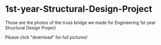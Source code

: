 # 1st-year-Structural-Design-Project
Those are the photos of the truss bridge we made for Engineering 1st year Structural Design Project

Please click "download" for full pictures!
